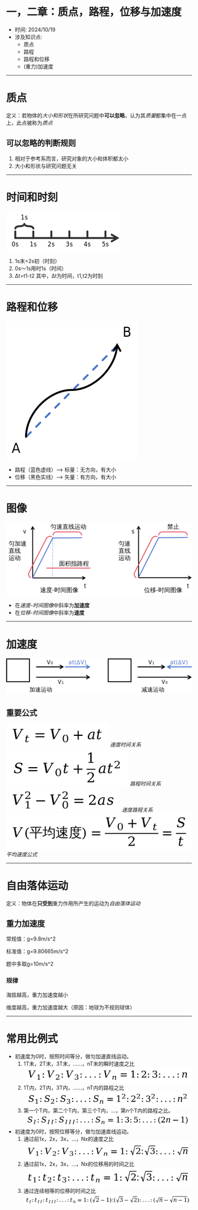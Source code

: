 # 一，二章：质点，路程，位移与加速度

- 时间: 2024/10/19
- 涉及知识点:
  - 质点
  - 路程
  - 路程和位移
  - (重力)加速度
---
# 质点
定义：若物体的*大小和形状*在所研究问题中**可以忽略**，认为其*质量*都集中在一点上，此点被称为*质点*

## 可以忽略的判断规则
1. 相对于参考系而言，研究对象的大小和体积都太小
2. 大小和形状与研究问题无关

---

# 时间和时刻
![](/img/物理/必修一/一，二章：质点，路程，位移与加速度/时间和时刻1.png)
1. 1s末=2s初（时刻）
2. 0s～1s用时1s（时间）
3. Δt=t1-t2 其中，Δt为时间，t1,t2为时刻

---

# 路程和位移
![](/img/物理/必修一/一，二章：质点，路程，位移与加速度/路程与位移1.png)
 - 路程（蓝色虚线）--> 标量：无方向，有大小
 - 位移（黑色实线）--> 矢量：有方向，有大小

---

# 图像
![](/img/物理/必修一/一，二章：质点，路程，位移与加速度/图像.png)
- 在*速度-时间图像*中斜率为**加速度**
- 在*位移-时间图像*中斜率为**速度**

---

# 加速度
![](/img/物理/必修一/一，二章：质点，路程，位移与加速度/加速度.png)
## 重要公式
![](/img/物理/必修一/一，二章：质点，路程，位移与加速度/速度公式.png)
*速度时间关系*
![](/img/物理/必修一/一，二章：质点，路程，位移与加速度/路程公式.png)
*路程时间关系*
![](/img/物理/必修一/一，二章：质点，路程，位移与加速度/路程公式1.png)
*速度路程关系*
![](/img/物理/必修一/一，二章：质点，路程，位移与加速度/平均速度公式.png)
*平均速度公式*

---

# 自由落体运动

定义：物体在**只受到**重力作用所产生的运动为*自由落体运动*

## 重力加速度

常规值：g=9.8m/s^2

标准值：g=9.80665m/s^2

题中多取g=10m/s^2

### 规律

海拔越高，重力加速度越小

维度越高，重力加速度越大（原因：地球为不规则球体）

---

# 常用比例式
 - 初速度为0时，按照时间等分，做匀加速直线运动。
	1. 1T末，2T末，3T末，......，nT末的瞬时速度之比
		![](/img/物理/必修一/一，二章：质点，路程，位移与加速度/重要公式1.png)
	2. 1T内，2T内，3T内，......，nT内的路程之比
		![](/img/物理/必修一/一，二章：质点，路程，位移与加速度/重要公式2.png)
	3. 第一个T内，第二个T内，第三个T内，...，第n个T内的路程之比。
		![](/img/物理/必修一/一，二章：质点，路程，位移与加速度/重要公式3.png)
- 初速度为0时，按照位移等分，做匀加速直线运动。
	1. 通过前1x，2x，3x，...，Nx的速度之比
		![](/img/物理/必修一/一，二章：质点，路程，位移与加速度/重要公式4.png)
	2. 通过前1x，2x，3x，...，Nx的位移用的时间之比
		![](/img/物理/必修一/一，二章：质点，路程，位移与加速度/重要公式5.png)
	3. 通过连续相等的位移的时间之比
		![](/img/物理/必修一/一，二章：质点，路程，位移与加速度/重要公式6.png)